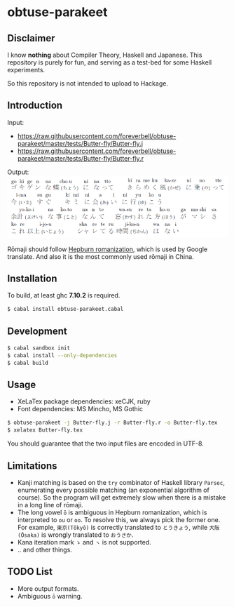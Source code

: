 # obtuse-parakeet

## Disclaimer

I know **nothing** about Compiler Theory, Haskell and Japanese. This repository is purely for fun, and serving as a test-bed for some Haskell experiments. 

So this repository is not intended to upload to Hackage.

## Introduction

Input:
* https://raw.githubusercontent.com/foreverbell/obtuse-parakeet/master/tests/Butter-fly/Butter-fly.j
* https://raw.githubusercontent.com/foreverbell/obtuse-parakeet/master/tests/Butter-fly/Butter-fly.r

Output:
![](https://raw.githubusercontent.com/foreverbell/obtuse-parakeet/master/tests/Butter-fly/Butter-fly.png)

Rōmaji should follow [Hepburn romanization](https://en.wikipedia.org/wiki/Hepburn_romanization), which is used by Google translate. And also it is the most commonly used rōmaji in China.

## Installation

To build, at least ghc **7.10.2** is required.

```bash
$ cabal install obtuse-parakeet.cabal
```

## Development

```bash
$ cabal sandbox init
$ cabal install --only-dependencies
$ cabal build
```

## Usage

* XeLaTex package dependencies: xeCJK, ruby
* Font dependencies: MS Mincho, MS Gothic

```bash
$ obtuse-parakeet -j Butter-fly.j -r Butter-fly.r -o Butter-fly.tex
$ xelatex Butter-fly.tex
```

You should guarantee that the two input files are encoded in UTF-8.

## Limitations

* Kanji matching is based on the `try` combinator of Haskell library `Parsec`, enumerating every possible matching (an exponential algorithm of course). So the program will get extremely slow when there is a mistake in a long line of rōmaji.
* The long vowel `ō` is ambiguous in Hepburn romanization, which is interpreted to `ou` or `oo`. To resolve this, we always pick the former one. For example, `東京(Tōkyō)` is correctly translated to `とうきょう`, while `大阪(Ōsaka)` is wrongly translated to `おうさか`.
* Kana iteration mark `ゝ` and `ヽ` is not supported.
* .. and other things.

## TODO List

* More output formats.
* Ambiguous `ō` warning.

